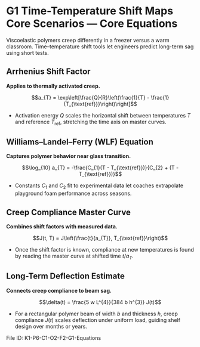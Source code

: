 # G1 Time-Temperature Shift Maps Core Scenarios — Core Equations

Viscoelastic polymers creep differently in a freezer versus a warm classroom. Time–temperature shift tools let engineers predict long-term sag using short tests.

## Arrhenius Shift Factor
**Applies to thermally activated creep.**

$$a_{T} = \exp\left[\frac{Q}{R}\left(\frac{1}{T} - \frac{1}{T_{\text{ref}}}\right)\right]$$

- Activation energy $Q$ scales the horizontal shift between temperatures $T$ and reference $T_{\text{ref}}$, stretching the time axis on master curves.

## Williams–Landel–Ferry (WLF) Equation
**Captures polymer behavior near glass transition.**

$$\log_{10} a_{T} = -\frac{C_{1}(T - T_{\text{ref}})}{C_{2} + (T - T_{\text{ref}})}$$

- Constants $C_{1}$ and $C_{2}$ fit to experimental data let coaches extrapolate playground foam performance across seasons.

## Creep Compliance Master Curve
**Combines shift factors with measured data.**

$$J(t, T) = J\left(\frac{t}{a_{T}}, T_{\text{ref}}\right)$$

- Once the shift factor is known, compliance at new temperatures is found by reading the master curve at shifted time $t / a_{T}$.

## Long-Term Deflection Estimate
**Connects creep compliance to beam sag.**

$$\delta(t) = \frac{5 w L^{4}}{384 b h^{3}} J(t)$$

- For a rectangular polymer beam of width $b$ and thickness $h$, creep compliance $J(t)$ scales deflection under uniform load, guiding shelf design over months or years.

File ID: K1-P6-C1-O2-F2-G1-Equations
